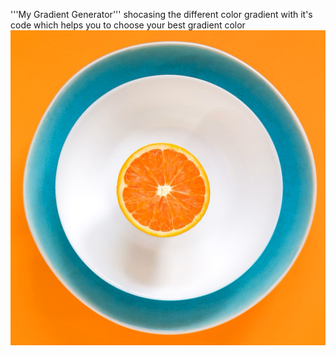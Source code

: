 '''My Gradient Generator''' shocasing the different color gradient with it's code which helps you to choose your best gradient color
<img src="logoimg.jpg">
